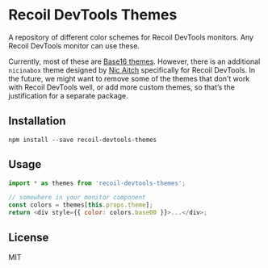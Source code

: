 # Recoil DevTools Themes

A repository of different color schemes for Recoil DevTools monitors. Any Recoil DevTools monitor can use these.

Currently, most of these are [Base16 themes](https://github.com/gaearon/base16-js). However, there is an additional `nicinabox` theme designed by [Nic Aitch](http://nicinabox.com/) specifically for Recoil DevTools. In the future, we might want to remove some of the themes that don’t work with Recoil DevTools well, or add more custom themes, so that’s the justification for a separate package.

## Installation

```
npm install --save recoil-devtools-themes
```

## Usage

```js
import * as themes from 'recoil-devtools-themes';

// somewhere in your monitor component
const colors = themes[this.props.theme];
return <div style={{ color: colors.base00 }}>...</div>;
```

## License

MIT
